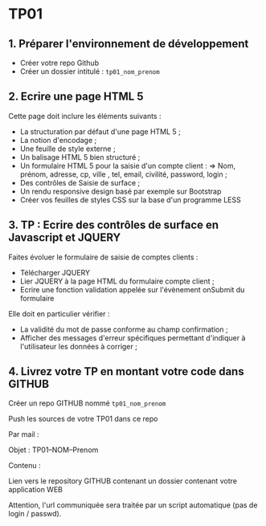 # TP01

## 1. Préparer l'environnement de développement

- Créer votre repo Github
- Créer un dossier intitulé : `tp01_nom_prenom`

## 2. Ecrire une page HTML 5

Cette page doit inclure les éléments suivants :

- La structuration par défaut d'une page HTML 5 ;
- La notion d'encodage ;
- Une feuille de style externe ;
- Un balisage HTML 5 bien structuré ;
- Un formulaire HTML 5 pour la saisie d'un compte client :
  => Nom, prénom, adresse, cp, ville , tel, email, civilité, password, login ;
- Des contrôles de Saisie de surface ;
- Un rendu responsive design basé par exemple sur Bootstrap
- Créer vos feuilles de styles CSS sur la base d'un programme LESS

## 3. TP : Ecrire des contrôles de surface en Javascript et JQUERY

Faites évoluer le formulaire de saisie de comptes clients :

- Télécharger JQUERY
- Lier JQUERY à la page HTML du formulaire compte client ;
- Ecrire une fonction validation appelée sur l'évènement onSubmit du formulaire

Elle doit en particulier vérifier :

- La validité du mot de passe conforme au champ confirmation ;
- Afficher des messages d'erreur spécifiques permettant d'indiquer à l'utilisateur les données à corriger ;

## 4. Livrez votre TP en montant votre code dans GITHUB

Créer un repo GITHUB nommé `tp01_nom_prenom`

Push les sources de votre TP01 dans ce repo

Par mail :

Objet : TP01–NOM–Prenom

Contenu :

Lien vers le repository GITHUB contenant un dossier contenant votre application WEB

Attention, l'url communiquée sera traitée par un script automatique (pas de login / passwd).
